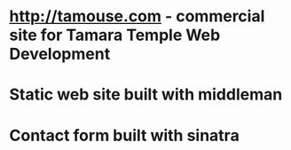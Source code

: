 # http://tamouse.com - commercial site for Tamara Temple Web Development

# Static web site built with middleman
# Contact form built with sinatra
